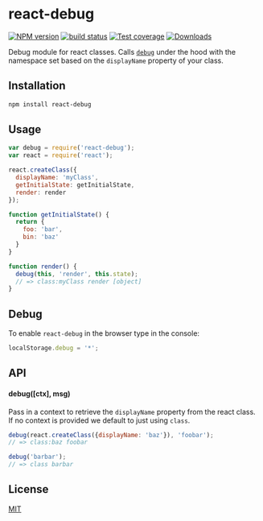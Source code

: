 # react-debug
[![NPM version][npm-image]][npm-url]
[![build status][travis-image]][travis-url]
[![Test coverage][coveralls-image]][coveralls-url]
[![Downloads][downloads-image]][downloads-url]

Debug module for react classes. Calls [`debug`][debug] under the hood with the namespace
set based on the `displayName` property of your class.

## Installation
```bash
npm install react-debug
```

## Usage
```js
var debug = require('react-debug');
var react = require('react');

react.createClass({
  displayName: 'myClass',
  getInitialState: getInitialState,
  render: render
});

function getInitialState() {
  return {
    foo: 'bar',
    bin: 'baz'
  }
}

function render() {
  debug(this, 'render', this.state);
  // => class:myClass render [object]
}
```

## Debug
To enable `react-debug` in the browser type in the console:
```js
localStorage.debug = '*';
```

## API
#### debug([ctx], msg)
Pass in a context to retrieve the `displayName` property from the react class.
If no context is provided we default to just using `class`.
```js
debug(react.createClass({displayName: 'baz'}), 'foobar');
// => class:baz foobar

debug('barbar');
// => class barbar
```

## License
[MIT](https://tldrlegal.com/license/mit-license)

[npm-image]: https://img.shields.io/npm/v/react-debug.svg?style=flat-square
[npm-url]: https://npmjs.org/package/react-debug
[travis-image]: https://img.shields.io/travis/yoshuawuyts/react-debug.svg?style=flat-square
[travis-url]: https://travis-ci.org/yoshuawuyts/react-debug
[coveralls-image]: https://img.shields.io/coveralls/yoshuawuyts/react-debug.svg?style=flat-square
[coveralls-url]: https://coveralls.io/r/yoshuawuyts/react-debug?branch=master
[downloads-image]: http://img.shields.io/npm/dm/react-debug.svg?style=flat-square
[downloads-url]: https://npmjs.org/package/react-debug

[debug]: https://github.com/visionmedia/debug
